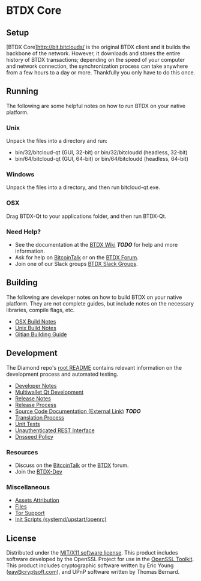 BTDX Core
=====================

Setup
---------------------
[BTDX Core]http://bit.bitclouds/ is the original BTDX client and it builds the backbone of the network. However, it downloads and stores the entire history of BTDX transactions; depending on the speed of your computer and network connection, the synchronization process can take anywhere from a few hours to a day or more. Thankfully you only have to do this once.

Running
---------------------
The following are some helpful notes on how to run BTDX on your native platform.

### Unix

Unpack the files into a directory and run:

- bin/32/bitcloud-qt (GUI, 32-bit) or bin/32/bitcloudd (headless, 32-bit)
- bin/64/bitcloud-qt (GUI, 64-bit) or bin/64/bitcloudd (headless, 64-bit)

### Windows

Unpack the files into a directory, and then run bitcloud-qt.exe.

### OSX

Drag BTDX-Qt to your applications folder, and then run BTDX-Qt.

### Need Help?

* See the documentation at the [BTDX Wiki](https://en.bitcoin.it/wiki/Main_Page) ***TODO***
for help and more information.
* Ask for help on [BitcoinTalk](https://bitcointalk.org/index.php?topic=1604893.0) or on the [BTDX Forum](https://google.forum.com/).
* Join one of our Slack groups [BTDX Slack Groups](https://google.slack.com/).

Building
---------------------
The following are developer notes on how to build BTDX on your native platform. They are not complete guides, but include notes on the necessary libraries, compile flags, etc.

- [OSX Build Notes](build-osx.md)
- [Unix Build Notes](build-unix.md)
- [Gitian Building Guide](gitian-building.md)

Development
---------------------
The Diamond repo's [root README](https://github.com/LIMXTEC/Bitcloud/blob/master/README.md) contains relevant information on the development process and automated testing.

- [Developer Notes](developer-notes.md)
- [Multiwallet Qt Development](multiwallet-qt.md)
- [Release Notes](release-notes.md)
- [Release Process](release-process.md)
- [Source Code Documentation (External Link)](https://dev.visucore.com/bitcoin/doxygen/) ***TODO***
- [Translation Process](translation_process.md)
- [Unit Tests](unit-tests.md)
- [Unauthenticated REST Interface](REST-interface.md)
- [Dnsseed Policy](dnsseed-policy.md)

### Resources

* Discuss on the [BitcoinTalk](https://bitcointalk.org/index.php?topic=1604893.0) or the [BTDX](https://google.forum.com/) forum.
* Join the [BTDX-Dev](https://google.slack.com/) 

### Miscellaneous
- [Assets Attribution](assets-attribution.md)
- [Files](files.md)
- [Tor Support](tor.md)
- [Init Scripts (systemd/upstart/openrc)](init.md)

License
---------------------
Distributed under the [MIT/X11 software license](http://www.opensource.org/licenses/mit-license.php).
This product includes software developed by the OpenSSL Project for use in the [OpenSSL Toolkit](https://www.openssl.org/). This product includes
cryptographic software written by Eric Young ([eay@cryptsoft.com](mailto:eay@cryptsoft.com)), and UPnP software written by Thomas Bernard.
